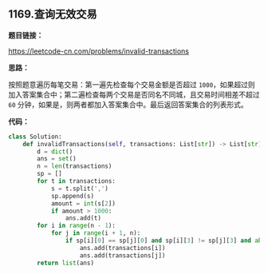 ## 1169.查询无效交易

**题目链接：**

https://leetcode-cn.com/problems/invalid-transactions

**思路：**

按照题意遍历每笔交易：第一遍先检查每个交易金额是否超过 `1000`，如果超过则加入答案集合中；第二遍检查每两个交易是否同名不同城，且交易时间相差不超过 `60` 分钟，如果是，则两者都加入答案集合中。最后返回答案集合的列表形式。


**代码：**
```python
class Solution:
    def invalidTransactions(self, transactions: List[str]) -> List[str]:
        d = dict()
        ans = set()
        n = len(transactions)
        sp = []
        for t in transactions:
            s = t.split(',')
            sp.append(s)
            amount = int(s[2])
            if amount > 1000:
                ans.add(t)
        for i in range(n - 1):
            for j in range(i + 1, n):
                if sp[i][0] == sp[j][0] and sp[i][3] != sp[j][3] and abs(int(sp[i][1]) - int(sp[j][1])) <= 60:
                    ans.add(transactions[i])
                    ans.add(transactions[j])
        return list(ans)
                
```
